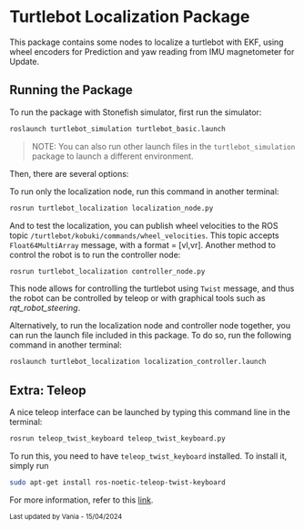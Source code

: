# Turtlebot Localization Package

This package contains some nodes to localize a turtlebot with EKF, using wheel encoders for Prediction and yaw reading from IMU magnetometer for Update.

## Running the Package

To run the package with Stonefish simulator, first run the simulator:

```bash
roslaunch turtlebot_simulation turtlebot_basic.launch 
```

> NOTE: You can also run other launch files in the `turtlebot_simulation` package to launch a different environment.

Then, there are several options:

To run only the localization node, run this command in another terminal:

```bash
rosrun turtlebot_localization localization_node.py
```

And to test the localization, you can publish wheel velocities to the ROS topic `/turtlebot/kobuki/commands/wheel_velocities`. This topic accepts `Float64MultiArray` message, with a format = [vl,vr]. Another method to control the robot is to run the controller node:

```bash
rosrun turtlebot_localization controller_node.py
```

This node allows for controlling the turtlebot using `Twist` message, and thus the robot can be controlled by teleop or with graphical tools such as _rqt_robot_steering_.

Alternatively, to run the localization node and controller node together, you can run the launch file included in this package. To do so, run the following command in another terminal:

```bash
roslaunch turtlebot_localization localization_controller.launch
```

## Extra: Teleop

A nice teleop interface can be launched by typing this command line in the terminal:

```bash
rosrun teleop_twist_keyboard teleop_twist_keyboard.py 
```

To run this, you need to have `teleop_twist_keyboard` installed. To install it, simply run

```bash
sudo apt-get install ros-noetic-teleop-twist-keyboard
```

For more information, refer to this [link](https://wiki.ros.org/teleop_twist_keyboard).

<sup>
Last updated by Vania - 15/04/2024
</sup>